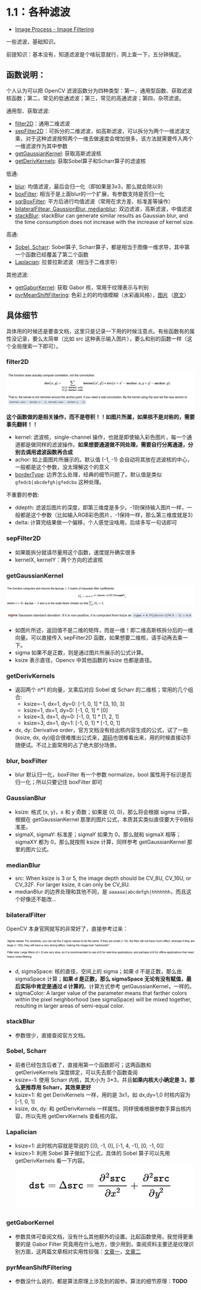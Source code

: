 # 1.1：各种滤波

- [Image Process - Image Filtering](https://docs.opencv.org/4.x/d4/d86/group__imgproc__filter.html)

一些滤波，基础知识。

前提知识：基本没有，知道滤波是个啥玩意就行，网上查一下，五分钟搞定。

## 函数说明：

个人认为可以把 OpenCV 滤波函数分为四种类型：第一，通用型函数、获取滤波核函数；第二，常见的低通滤波；第三，常见的高通滤波；第四，杂项滤波。

通用型、获取滤波:

- [filter2D](https://docs.opencv.org/4.x/d4/d86/group__imgproc__filter.html#ga27c049795ce870216ddfb366086b5a04)：通用二维滤波
- [sepFilter2D](https://docs.opencv.org/4.x/d4/d86/group__imgproc__filter.html#ga910e29ff7d7b105057d1625a4bf6318d)：可拆分的二维滤波，如高斯滤波，可以拆分为两个一维滤波叉乘，对于这种滤波按照两个一维去做速度会增加很多，该方法就需要传入两个一维滤波作为其中参数
- [getGaussianKernel](https://docs.opencv.org/4.x/d4/d86/group__imgproc__filter.html#ga76e863e7869912edbe88321253b72688): 获取高斯滤波核
- [getDerivKernels](https://docs.opencv.org/4.x/d4/d86/group__imgproc__filter.html#ga6d6c23f7bd3f5836c31cfae994fc4aea): 获取Sobel算子和Scharr算子的滤波核

低通:

- [blur](https://docs.opencv.org/4.x/d4/d86/group__imgproc__filter.html#ga8c45db9afe636703801b0b2e440fce37): 均值滤波，最后会归一化（即如果是3x3，那么就会除以9）
- [boxFilter](https://docs.opencv.org/4.x/d4/d86/group__imgproc__filter.html#ga8c45db9afe636703801b0b2e440fce37): 相当于是上面blur的一个扩展，有参数支持是否归一化
- [sqrBoxFilter](https://docs.opencv.org/4.x/d4/d86/group__imgproc__filter.html#ga76e863e7869912edbe88321253b72688): 平方后进行均值滤波（常用在求方差、标准差等操作）
- [bilateralFiltear, GaussionBlur, medianblur](): 双边滤波，高斯滤波，中值滤波
- [stackBlur](https://docs.opencv.org/4.x/d4/d86/group__imgproc__filter.html#ga13a01048a8a200aab032ce86a9e7c7be): stackBlur can generate similar results as Gaussian blur, and the time consumption does not increase with the increase of kernel size.

高通:

- [Sobel, Scharr](https://docs.opencv.org/4.x/d4/d86/group__imgproc__filter.html#gacea54f142e81b6758cb6f375ce782c8d): Sobel算子, Scharr算子，都是相当于图像一维求导，其中第一个函数已经覆盖了第二个函数
- [Laplacian](https://docs.opencv.org/4.x/d4/d86/group__imgproc__filter.html#gad78703e4c8fe703d479c1860d76429e6): 拉普拉斯滤波（相当于二维求导）

其他滤波:

- [getGaborKernel](https://docs.opencv.org/4.x/d4/d86/group__imgproc__filter.html#ga6d6c23f7bd3f5836c31cfae994fc4aea): 获取 Gabor 核，常用于纹理表示与判别
- [pyrMeanShiftFiltering](https://docs.opencv.org/4.x/d4/d86/group__imgproc__filter.html#ga9fabdce9543bd602445f5db3827e4cc0): 色彩上的的均值模糊（水彩画风格），[图片](./image/1.1/20190702132744870.png)（[原文](https://blog.csdn.net/kingkee/article/details/94437333)）

## 具体细节

具体用的时候还是要查文档，这里只是记录一下用的时候注意点。有些函数有的属性没记录，要么太简单（比如 src 这种表示输入图片），要么和别的函数一样（这个全局搜索一下即可）。

### filter2D

  ![1720691767475](image/1.1/1720691767475.png)

**这个函数做的是相关操作，而不是卷积！！如图片所属，如果核不是对称的，需要事先翻转！！**

- kernel: 滤波核，single-channel 操作，也就是即使输入彩色图片，每一个通道都是做同样的滤波操作。**如果想要通道做不同处理，需要自行分离通道，分别去调用滤波函数再合成**
- achor: 如上面图片所展示的。默认值 (-1, -1) 会自动将其放在滤波核的中心，一般都是这个参数，没太理解这个的意义
- [borderType](https://docs.opencv.org/4.x/d2/de8/group__core__array.html#ga209f2f4869e304c82d07739337eae7c5): 边界怎么处理，经典的细节问题了。默认值是类似 `gfedcb|abcdefgh|gfedcba` 这种处理。

不重要的参数:

- ddepth: 滤波后图片的深度，即第三维度是多少。-1则保持输入图片一样，一般都是这个参数（比如输入RGB彩色图片，-1保持一样，那么第三维度就是3）
- delta: 计算完结果做一个偏移，个人感觉没啥用，后续多写一句话即可

### sepFilter2D

- 如果能拆分就请尽量用这个函数，速度提升确实很多
- kernelX, kernelY：两个方向的滤波核

### getGaussianKernel

![1720692528242](image/1.1/1720692528242.png)

![1720693712509](image/1.1/1720693712509.png)

- 如图片所述，返回值不是二维的矩阵，而是一维！即二维高斯核拆分后的一维向量。可以直接传入 sepFilter2D 函数，如果想要二维核，请手动再去乘一下。
- sigma 如果不是正数，则是通过图片所展示的公式计算。
- ksize 表示直径，Opencv 中其他函数的 ksize 也都是直径。

### getDerivKernels

- 返回两个 n*1 的向量，叉乘后对应 Sobel 或 Scharr 的二维核；常用的几个组合:
  - ksize=-1, dx=1, dy=0: [-1, 0, 1] * [3, 10, 3]
  - ksize=1, dx=1, dy=0: [-1, 0, 1] * [0]
  - ksize=3, dx=1, dy=0: [-1, 0, 1] * [1, 2, 1]
  - ksize=3, dx=1, dy=1: [-1, 0, 1] * [-1, 0, 1]
- dx, dy: Derivative order，官方文档没有给出核内容生成的公式，试了一些(ksize, dx, dy)组合很难推出公式来，[源码](https://github.com/opencv/opencv/blob/4.x/modules/imgproc/src/deriv.cpp#L172)也很难看出来，用的时候直接动手随便试。不过上面常用的占了绝大部分场景。

### blur, boxFilter

- blur 默认归一化，boxFilter 有一个参数 normalize，bool 属性用于标识是否归一化；所以只要记住 boxFilter 即可

### GaussianBlur

- ksize: 格式 (x, y)，x 和 y 奇数；如果是 (0, 0)，那么将会根据 sigma 计算，根据在 getGaussianKernel 那里的图片公式，本质其实类似直径要大于6倍标准差。
- sigmaX, sigmaY: 标准差；sigmaY 如果为 0，那么就和 sigmaX 相等；sigmaXY 都为 0，那么就按照 ksize 计算，同样参考 getGaussianKernel 那里的图片公式。

### medianBlur

- src:  When ksize is 3 or 5, the image depth should be CV_8U, CV_16U, or CV_32F. For larger ksize, it can only be CV_8U.
- medianBlur 的边界处理和其他不同，是 `aaaaaa|abcdefgh|hhhhhhh`，而且这个好像还不能改...

### bilateralFilter

OpenCV 本身官网就写的非常好了，直接参考过来：

![1720694304559](image/1.1/1720694304559.png)

- d, sigmaSpace: 核的直径，空间上的 sigma；如果 d 不是正数，那么由 sigmaSpace 计算；**如果 d 是正数，那么 sigmaSpace 无论有没有赋值，最后实际中肯定是通过 d 计算的**。计算方式参考 getGaussianKernel，一样的。
- sigmaColor: A larger value of the parameter means that farther colors within the pixel neighborhood (see sigmaSpace) will be mixed together, resulting in larger areas of semi-equal color.

### stackBlur

- 参数很少，直接查阅官方文档。

### Sobel, Scharr

- 前者已经包含后者了，直接用第一个函数即可；这两函数和 getDeriveKernels 深度绑定，可以先去那个函数查阅
- ksize=-1: 使用 Scharr 内核，其大小为 3\*3，并且**如果内核大小确定是 3，那么更推荐用 Scharr，其效果更好**
- ksize=1: 和 get DerivKernels 一样，用的是 3x1，如 dx,dy=1,0 时核内容为 [-1, 0, 1]
- ksize, dx, dy: 和 getDerivKernels 一样属性。同样很难根据参数手算出核内容，所以先用 getDerviKernels 查看核内容。

### Lapalician

- ksize=1: 此时核内容就是常说的 [[0, -1, 0], [-1, 4, -1], [0, -1, 0]]
- ksize>1: 利用 Sobel 算子做如下公式，具体的 Sobel 算子可以先用 getDerivKernels 看一下内容。
  ![1720716253707](image/1.1/1720716253707.png)

### getGaborKernel

- 参数具体可查阅文档，没有什么其他额外的设置。比起函数使用，我觉得更重要的是 Gabor Filter 究竟用在什么地方，很少用到，查阅资料主要还是纹理识别方面，这两篇文章相对实用性较强：[文章一](https://scikit-image.org/docs/stable/auto_examples/features_detection/plot_gabor.html)，[文章二](https://ww2.mathworks.cn/help/images/texture-segmentation-using-gabor-filters.html)

### pyrMeanShiftFiltering

- 参数没什么说的，都是算法原理上涉及到的超参。算法的细节原理：**TODO**